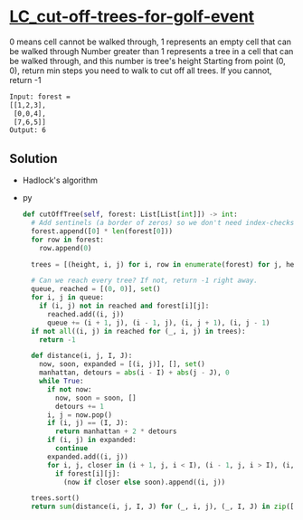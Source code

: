 # [LC_cut-off-trees-for-golf-event](https://leetcode.com/problems/cut-off-trees-for-golf-event)

0 means cell cannot be walked through, 1 represents an empty cell that can be walked through
Number greater than 1 represents a tree in a cell that can be walked through, and this number is tree's height
Starting from point (0, 0), return min steps you need to walk to cut off all trees. If you cannot, return -1

```txt
Input: forest =
[[1,2,3],
 [0,0,4],
 [7,6,5]]
Output: 6
```

## Solution

* Hadlock's algorithm

* py

  ```py
  def cutOffTree(self, forest: List[List[int]]) -> int:
    # Add sentinels (a border of zeros) so we don't need index-checks later on.
    forest.append([0] * len(forest[0]))
    for row in forest:
      row.append(0)

    trees = [(height, i, j) for i, row in enumerate(forest) for j, height in enumerate(row) if height > 1]

    # Can we reach every tree? If not, return -1 right away.
    queue, reached = [(0, 0)], set()
    for i, j in queue:
      if (i, j) not in reached and forest[i][j]:
        reached.add((i, j))
        queue += (i + 1, j), (i - 1, j), (i, j + 1), (i, j - 1)
    if not all((i, j) in reached for (_, i, j) in trees):
      return -1

    def distance(i, j, I, J):
      now, soon, expanded = [(i, j)], [], set()
      manhattan, detours = abs(i - I) + abs(j - J), 0
      while True:
        if not now:
          now, soon = soon, []
          detours += 1
        i, j = now.pop()
        if (i, j) == (I, J):
          return manhattan + 2 * detours
        if (i, j) in expanded:
          continue
        expanded.add((i, j))
        for i, j, closer in (i + 1, j, i < I), (i - 1, j, i > I), (i, j + 1, j < J), (i, j - 1, j > J):
          if forest[i][j]:
            (now if closer else soon).append((i, j))

    trees.sort()
    return sum(distance(i, j, I, J) for (_, i, j), (_, I, J) in zip([(0, 0, 0)] + trees, trees))
  ```
